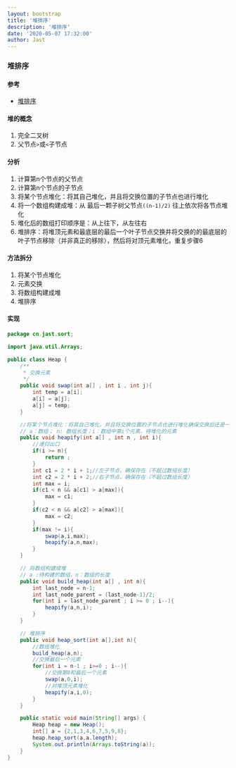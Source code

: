 ```yaml
---
layout: bootstrap
title: '堆排序'
description: '堆排序'
date: '2020-05-07 17:32:00'
author: Jast
---
```

### 堆排序

#### 参考

- [堆排序](https://www.bilibili.com/video/BV1Eb41147dK)

#### 堆的概念

1. 完全二叉树
2. 父节点`>`或`<`子节点

#### 分析

1. 计算第n个节点的父节点
2. 计算第n个节点的子节点
3. 将某个节点堆化：将其自己堆化，并且将交换位置的子节点也进行堆化
4. 将一个数组构建成堆：从 最后一颗子树父节点`((n-1)/2)` 往上依次将各节点堆化
5. 堆化后的数组打印顺序是：从上往下，从左往右
6. 堆排序：将堆顶元素和最底层的最后一个叶子节点交换并将交换的的最底层的叶子节点移除（并非真正的移除），然后将对顶元素堆化，重复步骤6

#### 方法拆分

1. 将某个节点堆化
2. 元素交换
3. 将数组构建成堆
4. 堆排序

#### 实现

```java
package cn.jast.sort;

import java.util.Arrays;

public class Heap {
    /**
     * 交换元素
     */
    public void swap(int a[] , int i , int j){
        int temp = a[i];
        a[i] = a[j];
        a[j] = temp;
    }

    //将某个节点堆化：将其自己堆化，并且将交换位置的子节点也进行堆化确保交换后还是一个堆
    // a：数组； n: 数组长度；i：数组中第i个元素，待堆化的元素
    public void heapify(int a[] , int n , int i){
        //递归出口
        if(i >= n){
            return ;
        }
        int c1 = 2 * i + 1;//左子节点，确保存在（不超过数组长度）
        int c2 = 2 * i + 2;//右子节点，确保存在（不超过数组长度）
        int max = i;
        if(c1 < n && a[c1] > a[max]){
            max = c1;
        }
        if(c2 < n && a[c2] > a[max]){
            max = c2;
        }
        if(max != i){
            swap(a,i,max);
            heapify(a,n,max);
        }
    }

    // 将数组构建成堆
    // a :待构建的数组，n：数组的长度
    public void build_heap(int a[] , int n){
        int last_node = n-1;
        int last_node_parent = (last_node-1)/2;
        for(int i = last_node_parent ; i >= 0 ; i--){
            heapify(a,n,i);
        }
    }

    // 堆排序
    public void heap_sort(int a[],int n){
        //数组堆化
        build_heap(a,n);
        //交换最后一个元素
        for(int i = n-1 ; i>=0 ; i--){
            //交换第0和最后一个元素
            swap(a,0,i);
            //对堆顶元素堆化
            heapify(a,i,0);
        }
    }

    public static void main(String[] args) {
        Heap heap = new Heap();
        int[] a = {2,1,3,4,6,7,5,9,8};
        heap.heap_sort(a,a.length);
        System.out.println(Arrays.toString(a));
    }
}
```
